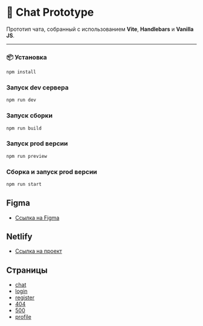 # 💬 Chat Prototype

Прототип чата, собранный с использованием **Vite**, **Handlebars** и **Vanilla JS**.

---

### 📦 Установка

```bash
npm install
```

###  Запуск dev сервера

```bash
npm run dev
```

###  Запуск сборки

```bash
npm run build
```

###  Запуск prod версии

```bash
npm run preview
```

###  Сборка и запуск prod версии

```bash
npm run start
```

## Figma
- [Ссылка на Figma](https://www.figma.com/design/79K3qrL4gJwd5UJ9vNqDYq/Chat?node-id=0-1&p=f&t=YMvUbUQN5OBqh1Kr-0)

## Netlify
- [Ссылка на проект](https://chat-messenger-1.netlify.app/)

##  Страницы
- [chat](https://chat-messenger-1.netlify.app/)
- [login](https://chat-messenger-1.netlify.app/login)
- [register](https://chat-messenger-1.netlify.app/register)
- [404](https://chat-messenger-1.netlify.app/404)
- [500](https://chat-messenger-1.netlify.app/500)
- [profile](https://chat-messenger-1.netlify.app/profile)
